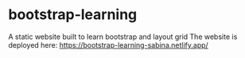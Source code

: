 # bootstrap-learning
A static website built to learn bootstrap and layout grid
The website is deployed here:
https://bootstrap-learning-sabina.netlify.app/
